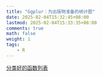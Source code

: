 ```yaml
---
title: "Ggplur：为出版物准备的统计图"
date: 2025-02-04T15:32:45+08:00
lastmod: 2025-02-04T15:33:35+08:00
comments: true
math: false
weight: 1
tags:
    - R
---
```


<!--more-->

[分类好的函数列表](https://rpkgs.datanovia.com/ggpubr/reference/index.html)
